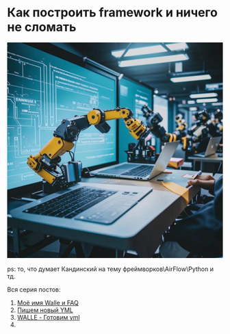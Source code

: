 # Как построить framework и ничего не сломать

![photo_2024-08-17_23-05-08.jpg](img/photo_2024-08-17_23-05-08.jpg)

ps: то, что думает Кандинский на тему фреймворков\AirFlow\Python и тд.

Вся серия постов:
1. [Моё имя Walle и FAQ](https://github.com/urevoleg/tlg-post-artefacts/blob/main/framework_story_v1/README-2.md)
2. [Пишем новый YML](https://github.com/urevoleg/tlg-post-artefacts/blob/main/framework_story_v1/README-2.md)
3. [WALLE - Готовим yml](https://github.com/urevoleg/tlg-post-artefacts/blob/main/framework_story_v1/README-3.md)
4. []()